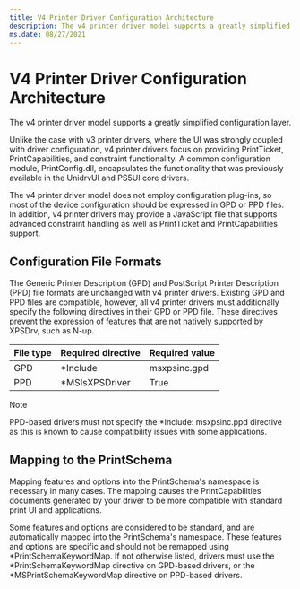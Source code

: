 ```yaml
---
title: V4 Printer Driver Configuration Architecture
description: The v4 printer driver model supports a greatly simplified configuration layer.
ms.date: 08/27/2021
---
```


# V4 Printer Driver Configuration Architecture

The v4 printer driver model supports a greatly simplified configuration layer.

Unlike the case with v3 printer drivers, where the UI was strongly coupled with driver configuration, v4 printer drivers focus on providing PrintTicket, PrintCapabilities, and constraint functionality. A common configuration module, PrintConfig.dll, encapsulates the functionality that was previously available in the UnidrvUI and PS5UI core drivers.

The v4 printer driver model does not employ configuration plug-ins, so most of the device configuration should be expressed in GPD or PPD files. In addition, v4 printer drivers may provide a JavaScript file that supports advanced constraint handling as well as PrintTicket and PrintCapabilities support.

## Configuration File Formats

The Generic Printer Description (GPD) and PostScript Printer Description (PPD) file formats are unchanged with v4 printer drivers. Existing GPD and PPD files are compatible, however, all v4 printer drivers must additionally specify the following directives in their GPD or PPD file. These directives prevent the expression of features that are not natively supported by XPSDrv, such as N-up.

| File type | Required directive | Required value |
|--|--|--|
| GPD | \*Include | msxpsinc.gpd |
| PPD | \*MSIsXPSDriver | True |

> [!NOTE]
> PPD-based drivers must not specify the \*Include: msxpsinc.ppd directive as this is known to cause compatibility issues with some applications.

## Mapping to the PrintSchema

Mapping features and options into the PrintSchema's namespace is necessary in many cases. The mapping causes the PrintCapabilities documents generated by your driver to be more compatible with standard print UI and applications.

Some features and options are considered to be standard, and are automatically mapped into the PrintSchema's namespace. These features and options are specific and should not be remapped using \*PrintSchemaKeywordMap. If not otherwise listed, drivers must use the \*PrintSchemaKeywordMap directive on GPD-based drivers, or the \*MSPrintSchemaKeywordMap directive on PPD-based drivers.
